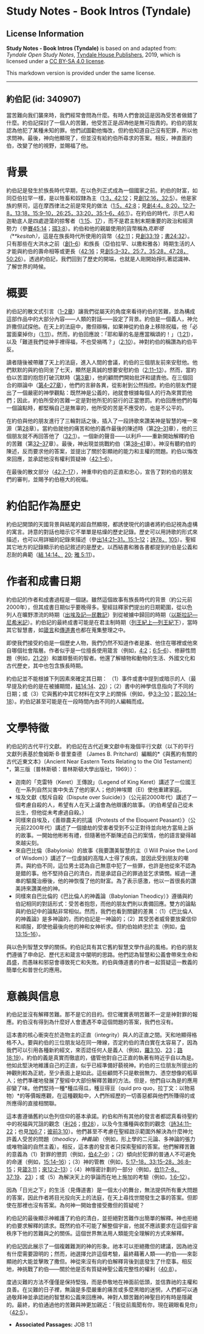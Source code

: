 # Study Notes - Book Intros (Tyndale)

## License Information

**Study Notes - Book Intros (Tyndale)** is based on and adapted from: _Tyndale Open Study Notes_, [Tyndale House Publishers](https://tyndaleopenresources.com/), 2019, which is licensed under a [CC BY-SA 4.0 license](https://creativecommons.org/licenses/by-sa/4.0/legalcode.en).

This markdown version is provided under the same license.



--------------------------------

## 約伯記 (id: 340907)

當苦難向我们襲來時，我們經常會問為什麼。有時人們會說這是因為受苦者做錯了什麼。約伯記探討了一個人的苦難，他受苦正是*因為*他是無可指責的。約伯的朋友認為他犯了某種未知的罪。他們試圖勸他悔改，但約伯知道自己沒有犯罪，所以他求問神。最後，神向他顯現了，但並沒有給約伯所尋求的答案。相反，神直面約伯，改變了他的視野，並賜福了他。

背景
==

約伯記是發生於族長時代早期，在以色列正式成為一個國家之前。約伯的財富，如同亞伯拉罕一樣，是以牲畜和奴隸為主（[1:3，](https://ref.ly/Job1:3)[42:12](https://ref.ly/Job42:12)；見[創12:16，](https://ref.ly/Gen12:16)[32:5](https://ref.ly/Gen32:5)）。他是家族的祭司，這在摩西律法之前是常見的做法（[1:5，](https://ref.ly/Job1:5)[42:8](https://ref.ly/Job42:8)；見[創4:4，](https://ref.ly/Gen4:4)[8:20，](https://ref.ly/Gen8:20)[12:7–8，](https://ref.ly/Gen12:7-Gen12:8)[13:18，](https://ref.ly/Gen13:18)[15:9–10，](https://ref.ly/Gen15:9-Gen15:10)[26:25，](https://ref.ly/Gen26:25)[33:20，](https://ref.ly/Gen33:20)[35:1–6，](https://ref.ly/Gen35:1-Gen35:6)[46:1](https://ref.ly/Gen46:1)）。在約伯的時代，示巴人和迦勒底人是四處遊蕩的掠奪者（[1:15](https://ref.ly/Job1:15)、[17](https://ref.ly/Job1:17)），而不是君主制末期重要的政治和經濟勢力（參[賽45:14](https://ref.ly/Isa45:14)；[珥3:8](https://ref.ly/Joel3:8)）。約伯和他的親屬使用的貨幣稱為*克斯塔（**kesitah）*，這是在族長時代所使用的貨幣（[42:11](https://ref.ly/Job42:11)；見[創33:19](https://ref.ly/Gen33:19)；[書24:32](https://ref.ly/Josh24:32)）。只有那些在大洪水之前（[創1–6](https://ref.ly/Gen1:1-Gen6:22)）和族長（亞伯拉罕、以撒和雅各）時期生活的人才能與約伯的壽命相等或更長（[42:16](https://ref.ly/Job42:16)；見[創5:3–32，](https://ref.ly/Gen5:3-Gen5:32)[25:7，](https://ref.ly/Gen25:7)[35:28，](https://ref.ly/Gen35:28)[47:28，](https://ref.ly/Gen47:28)[50:26](https://ref.ly/Gen50:26)）。透過約伯記，我們回到了歷史的開端，也就是人剛開始掙扎著認識神、了解世界的時候。

概要
==

約伯記的散文式引言（[1–2章](https://ref.ly/Job1:1-Job2:13)）讓我們從屬天的角度來看待約伯的苦難，並為構成這部作品中的大部分內容——人類的對話——設定了背景。約伯是一個義人，神允許撒但試探他。在天上的法庭中，撒但辯稱，如果神從約伯身上移除祝福，他「必當面棄掉你」（[1:11](https://ref.ly/Job1:11)）。然而，約伯回應說：「耶和華的名是應當稱頌的！」（[1:21](https://ref.ly/Job1:21)），以及「難道我們從神手裡得福，不也受禍嗎？」（[2:10](https://ref.ly/Job2:10)）。神對約伯的稱讚為約伯平反。

讀者隨後被帶離了天上的法庭，進入人間的會議，約伯的三個朋友前來安慰他。他們默默的與約伯同坐了七天，顯然是真誠的想要安慰約伯（[2:11–13](https://ref.ly/Job2:11-Job2:13)）。然而，當約伯以苦澀的抱怨打破沉默時（[第3章](https://ref.ly/Job3:1-Job3:26)），他的顧問們開始批評和譴責他。在三個回合的辯論中（[第4–27章](https://ref.ly/Job4:1-Job27:23)），他們的言辭各異，從影射到公然指控。約伯的朋友們提出了一個嚴密的神學觀點：既然神是公義的，祂就會根據每個人的行為來賞罰他們；因此，約伯所受的苦難一定是對他所犯的惡行的正當懲罰。約伯回應他們的每一個論點時，都堅稱自己是無辜的，他所受的苦是不應受的，也是不公平的。

在約伯與他的朋友進行了三輪對話之後，插入了一段詩歌來讚美神是智慧的唯一來源（第[28](https://ref.ly/Job28:1-Job28:28)章）。當約伯就他的痛苦和他的義作最後的陳述時（第[29–31](https://ref.ly/Job29:1-Job31:40)章），他的三個朋友就不再回答他了（[32:1](https://ref.ly/Job32:1)）。一個新的聲音——以利戶——重新開始解釋約伯的苦難（第[32–37](https://ref.ly/Job32:1-Job37:24)章）。最後，神出現並挑戰約伯（第[38–41](https://ref.ly/Job38:1-Job41:34)章）。神沒有聽約伯的陳述，反而要求他的答案，並提出了關於彰顯祂的能力和主權的問題。約伯以悔改來回應，並承認他沒有權利質疑神（[42:1–6](https://ref.ly/Job42:1-Job42:6)）。

在最後的散文部分（[42:7–17](https://ref.ly/Job42:7-Job42:17)），神重申約伯的正直和忠心，宣告了對約伯的朋友們的審判，並賜予約伯極大的祝福。

約伯記作為歷史
=======

約伯記開頭的天國背景與結尾的超自然顯現，都誘使現代的讀者將約伯記視為虛構的寓言。詩意的對話也暗示它不單單是枯燥的歷史記錄。歷史可以用詩歌的形式來描述，也可以用詳細的記錄來描述（參[出14:21–31，](https://ref.ly/Exod14:21-Exod14:31)[15:1–12](https://ref.ly/Exod15:1-Exod15:12)；[詩78，](https://ref.ly/Ps78:1-Ps78:72) [105](https://ref.ly/Ps105:1-Ps105:45)）。聖經其它地方的記錄顯示約伯記敘述的是歷史。以西結書和雅各書都提到約伯是公義和忍耐的典範（[結 14:14、](https://ref.ly/Ezek14:14) [20](https://ref.ly/Ezek14:20); [雅 5:11](https://ref.ly/Jas5:11)）。

作者和成書日期
=======

約伯記的作者和成書過程是一個謎。雖然這個故事有族長時代的背景（約公元前2000年），但其成書日期似乎要晚得多。聖經註釋家們提出的日期範圍，從以色列人在曠野漂流的時期（[出埃及記—民數記](https://ref.ly/Exod1:1-Num36:13)）到從被擄中歸回的時期（[以斯拉記—尼希米記](https://ref.ly/Ezra1:1-Neh13:31)）。約伯記的最終成書可能是在君主制時期（[列王紀上—列王紀下](https://ref.ly/1Kgs1:1-2Kgs25:30)），當時其它智慧書，如[箴言](https://ref.ly/Prov1:1-Prov31:31)和[傳道書](https://ref.ly/Eccl1:1-Eccl12:14)也都在蒐集整理之中。

即使我們接受約伯是一個歷史人物，我們仍然不知道作者是誰、他住在哪裡或他來自哪個社會階層。作者似乎是一位擅長使用箴言（例如，[4:2](https://ref.ly/Job4:2)；[6:5–6](https://ref.ly/Job6:5-Job6:6)）、修辭性問題（例如，[21:29](https://ref.ly/Job21:29)）和雄辯藝術的智者。他還了解植物和動物的生活、外國文化和古代歷史，其中也包含族長時期。

約伯記並不能根據下列因素來確定其日期： （1）事件或書中提到或暗示的人（最早提及約伯的是在被擄期間，[結14:14](https://ref.ly/Ezek14:14)、[20](https://ref.ly/Ezek14:20)）；（2）書中的神學信息指向了不同的日期；或（3）它與舊約中其它材料在文字上的關係（例如，參[3:3–10](https://ref.ly/Job3:3-Job3:10)；[耶20:14–18](https://ref.ly/Jer20:14-Jer20:18)）。約伯記甚至可能是在一段時間內由不同的人編輯而成。

文學特徵
====

約伯記的古代平行文獻。 約伯記在古代近東文獻中有幾個平行文獻（以下的平行文獻列表基於詹姆斯·B·普里查德 〔James B. Pritchard〕編輯的*《與舊約有關的古代近東文本》〔Ancient Near Eastern Texts Relating to the Old Testament〕*，第三版〔普林斯頓：普林斯頓大學出版社，1969〕）：

* 迦南的「克雷特（Keret）王傳說」（Legend of King Keret）講述了一位國王在一系列自然災害中失去了他的家人；他的神埃爾（EI）使他重建家庭。
* 埃及文獻《駁斥自殺（Dispute over Suicide）》（公元前2000年代）講述了一個考慮自殺的人，希望有人在天上議會為他辯護的故事。（約伯希望自己從未出生，但他從未考慮過自殺。）
* 同樣來自埃及，《善辯農夫的抗議（Protests of the Eloquent Peasant）》（公元前2200年代）講述了一個搶劫的受害者受到不公正對待並向地方當局上訴的故事。一開始他彬彬有禮，但隨著他不斷陳述自己的案情，他的語言變得越來越尖刻。
* 來自巴比倫（Babylonia）的故事《我要讚美智慧的主（I Will Praise the Lord of Wisdom）》講述了一位虔誠的高階人士得了疾病，並因此受到朋友的嘲弄。與約伯不同，這位男士認為自己無意中犯了一些罪，也許是他從來不認為是錯的事。他不堅持自己的清白，而是承認自己的罪過並乞求憐憫。經過一連串的驅魔治療後，他的神恢復了他的財富。為了表示感激，他以一首很長的讚美詩來讚美他的神。
* 同樣來自巴比倫的《巴比倫人的神義論（Babylonian Theodicy）》遵循與約伯記相同的對話形式：受苦者抱怨，而他的朋友們則以責備回應。雙方的論點與約伯記中的論點非常相似。然而，我們也看到關鍵的差異：（1）《巴比倫人的神義論》是多神論的，而約伯記是一神論的；（2）其受苦者威脅要放棄信仰和順服，即使他最後向他的神和女神祈求。但約伯始終忠於主（例如，[伯13:15–16](https://ref.ly/Job13:15-Job13:16)）。

與以色列智慧文學的關係。約伯記具有其它舊約智慧文學作品的風格。約伯的朋友們遵循了申命記、歷代志和箴言中闡明的思路。他們認為智慧和公義會帶來生命和昌盛，而愚昧和邪惡會導致死亡和失敗。約伯與傳道書的作者一起質疑這一教義的簡單化和普世化的應用。

意義與信息
=====

約伯記並沒有解釋苦難。那不是它的目的。但它確實表明苦難不一定是神對罪的報應。約伯沒有得到為什麼好人會遭遇不幸這個問題的答案，我們也沒有。

這本書的核心衝突在於造物主的正直（integrity）與人的正直之間。天和地顯得格格不入。要與約伯的三位朋友站在同一陣線，否定約伯的清白實在太容易了，因為我們可以引用各種新約經文，來否認任何人是義人（例如，[羅3:10](https://ref.ly/Rom3:10)、[23](https://ref.ly/Rom3:23)；[路18:19](https://ref.ly/Luke18:19)）。約伯的義是真實而徹底的，儘管他對自己正直的執著有時近乎自以為是。他如此堅決地維護自己的正直，似乎已經準備好藐視神。約伯的三位朋友所提出的神觀則較為正統，至少表面上是如此。這些顧問不只是軟弱無力、憑空想像的稻草人；他們準確地發展了聖經中大部份解釋苦難的方法。但是，他們自以為是的應用卻變了味。他們堅持一種*種瓜得瓜，種豆得豆（quid pro quo，拉丁文：以物易物）*的等價報應觀，在這種觀點中，人們所經歷的一切善惡都與他們所賺得的或所應得的直接相關聯。

這本書遵循舊約以色列信仰的基本承諾。約伯和所有其他的發言者都認真看待聖約中的祝福與咒詛的觀念（[利26](https://ref.ly/Lev26:1-Lev26:46)；[申28](https://ref.ly/Deut28:1-Deut28:68)），以及今生播種與收割的觀念（[詩34:11–22](https://ref.ly/Ps34:11-Ps34:22)；也見[加6:7](https://ref.ly/Gal6:7)；[彼前3:10](https://ref.ly/1Pet3:10)）。他們甚至不考慮在聖經啟示範圍外解決為什麼神允許義人受苦的問題（*theodicy，神義論*）（例如，形上學的二元論、多神論的張力或唯物論的自然主義）。相反，這本書的發言者只探索聖經的答案。他們解釋苦難的意義為（1）對罪的懲罰（例如，[伯4:7–9](https://ref.ly/Job4:7-Job4:9)）；（2）傾向於犯罪的普通人不可避免的命運（例如，[15:14–16](https://ref.ly/Job15:14-Job15:16)）；（3）神的管教（例如，[5:17–18，](https://ref.ly/Job5:17-Job5:18)[33:15–28，](https://ref.ly/Job33:15-Job33:28)[36:8–15](https://ref.ly/Job36:8-Job36:15)；見[箴3:11](https://ref.ly/Prov3:11)；[來12:2–13](https://ref.ly/Heb12:2-Heb12:13)）；（4）神隱密計劃的一部分（例如，[伯11:7–8，](https://ref.ly/Job11:7-Job11:8)[37:19](https://ref.ly/Job37:19)、[23](https://ref.ly/Job37:23)）；或（5）為解決天上的爭論而在地上施加的考驗（例如，[1:6–12](https://ref.ly/Job1:6-Job1:12)）。

因為「日光之下」的生活（見傳道書）是一個太小的舞台，無法提供所有重大問題的答案，因此作者將目光投向天上的法庭，在天上尋找世間發生之事的答案。但即使在那裡也沒有答案。為何神一開始會接受撒但的質疑呢？

約伯記的最後顯示神維護了約伯的清白，並拒絕對苦難作出簡單的解釋。神也拒絕約伯要求解釋的請求。既然約伯不可能了解整個宇宙，他就不應該要求在這個宇宙秩序下他的苦難與之的關係。這個世界無法用人類能完全理解的方式來解釋。

約伯記因此展示了一個複雜難測的神的形象。祂本可以拒絕撒但的建議，因為祂沒有什麼需要證明的；然而，祂選擇允許這個考驗，最終藉著人類——約伯——來彰顯祂的大能並擊敗了撒但。神從來沒有向約伯解釋背後到底發生了什麼事。相反地，神挑戰了約伯——關於他是否有質疑神聖公義完整性的權利（[40:8](https://ref.ly/Job40:8)）。

度過災難的方法不僅僅是保持堅強，而是恭敬地在神面前低頭，並信靠祂的主權和良善。在災難的日子裡，無論是多麼嚴重的痛苦或多麼黑暗的迷惘，人們都可以通過敬拜神並承認祂的智慧和公義來回應神。神對人類苦難的神聖目的有時是隱藏的。最終，約伯通過他的苦難與神更加親近：「我從前風聞有你，現在親眼看見你」（[42:5](https://ref.ly/Job42:5)）。

* **Associated Passages:** JOB 1:1

